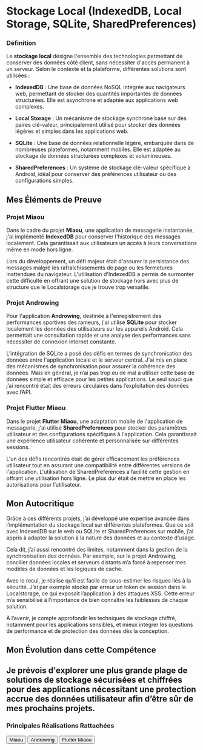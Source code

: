 # Stockage Local (IndexedDB, Local Storage, SQLite, SharedPreferences)

### Définition

Le **stockage local** désigne l'ensemble des technologies permettant de conserver des données côté client, sans nécessiter d'accès permanent à un serveur. Selon le contexte et la plateforme, différentes solutions sont utilisées :

- **IndexedDB** : Une base de données NoSQL intégrée aux navigateurs web, permettant de stocker des quantités importantes de données structurées. Elle est asynchrone et adaptée aux applications web complexes.

- **Local Storage** : Un mécanisme de stockage synchrone basé sur des paires clé-valeur, principalement utilisé pour stocker des données légères et simples dans les applications web.

- **SQLite** : Une base de données relationnelle légère, embarquée dans de nombreuses plateformes, notamment mobiles. Elle est adaptée au stockage de données structurées complexes et volumineuses.

- **SharedPreferences** : Un système de stockage clé-valeur spécifique à Android, idéal pour conserver des préférences utilisateur ou des configurations simples.

## Mes Éléments de Preuve

### Projet Miaou

Dans le cadre du projet **Miaou**, une application de messagerie instantanée, j'ai implémenté **IndexedDB** pour conserver l'historique des messages localement. Cela garantissait aux utilisateurs un accès à leurs conversations même en mode hors ligne.

Lors du développement, un défi majeur était d'assurer la persistance des messages malgré les rafraîchissements de page ou les fermetures inattendues du navigateur. L'utilisation d'IndexedDB a permis de surmonter cette difficulté en offrant une solution de stockage hors avec plus de structure que le Localstorage que je trouve trop versatile.

### Projet Androwing

Pour l'application **Androwing**, destinée à l'enregistrement des performances sportives des rameurs, j'ai utilisé **SQLite** pour stocker localement les données des utilisateurs sur les appareils Android. Cela permettait une consultation rapide et une analyse des performances sans nécessiter de connexion internet constante.

L'intégration de SQLite a posé des défis en termes de synchronisation des données entre l'application locale et le serveur central. J'ai mis en place des mécanismes de synchronisation pour assurer la cohérence des données. Mais en général, je n’ai pas trop eu de mal à utiliser cette base de données simple et efficace pour les petites applications. Le seul souci que j’ai rencontré était des erreurs circulaires dans l’exploitation des données avec l’API.

### Projet Flutter Miaou

Dans le projet **Flutter Miaou**, une adaptation mobile de l'application de messagerie, j'ai utilisé **SharedPreferences** pour stocker des paramètres utilisateur et des configurations spécifiques à l'application. Cela garantissait une expérience utilisateur cohérente et personnalisée sur différentes sessions.

L'un des défis rencontrés était de gérer efficacement les préférences utilisateur tout en assurant une compatibilité entre différentes versions de l'application. L'utilisation de SharedPreferences a facilité cette gestion en offrant une utilisation hors ligne. Le plus dur était de mettre en place les autorisations pour l’utilisateur.

## Mon Autocritique

Grâce à ces différents projets, j’ai développé une expertise avancée dans l’implémentation du stockage local sur différentes plateformes. Que ce soit avec IndexedDB sur le web ou SQLite et SharedPreferences sur mobile, j’ai appris à adapter la solution à la nature des données et au contexte d’usage.

Cela dit, j’ai aussi rencontré des limites, notamment dans la gestion de la synchronisation des données. Par exemple, sur le projet Androwing, concilier données locales et serveurs distants m’a forcé à repenser mes modèles de données et les logiques de cache.

Avec le recul, je réalise qu’il est facile de sous-estimer les risques liés à la sécurité. J’ai par exemple stocké par erreur un token de session dans le Localstorage, ce qui exposait l’application à des attaques XSS. Cette erreur m’a sensibilisé à l’importance de bien connaître les faiblesses de chaque solution.

À l’avenir, je compte approfondir les techniques de stockage chiffré, notamment pour les applications sensibles, et mieux intégrer les questions de performance et de protection des données dès la conception.

## Mon Évolution dans cette Compétence

Je prévois d'explorer une plus grande plage de solutions de stockage sécurisées et chiffrées pour des applications nécessitant une protection accrue des données utilisateur afin d’être sûr de mes prochains projets.
---
### Principales Réalisations Rattachées

<script>
  import { Button } from 'flowbite-svelte';
</script>

<Button pill href="/projects/miaou" color="alternative">Miaou</Button>
<Button pill href="/projects/androwing" color="alternative">Androwing</Button>
<Button pill href="/projects/flutter-miaou" color="alternative">Flutter Miaou</Button>